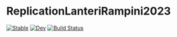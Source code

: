 # ReplicationLanteriRampini2023

[![Stable](https://img.shields.io/badge/docs-stable-blue.svg)](https://alexgrlt.github.io/ReplicationLanteriRampini2023.jl/stable/)
[![Dev](https://img.shields.io/badge/docs-dev-blue.svg)](https://alexgrlt.github.io/ReplicationLanteriRampini2023.jl/dev/)
[![Build Status](https://github.com/alexgrlt/ReplicationLanteriRampini2023.jl/actions/workflows/CI.yml/badge.svg?branch=master)](https://github.com/alexgrlt/ReplicationLanteriRampini2023.jl/actions/workflows/CI.yml?query=branch%3Amaster)
